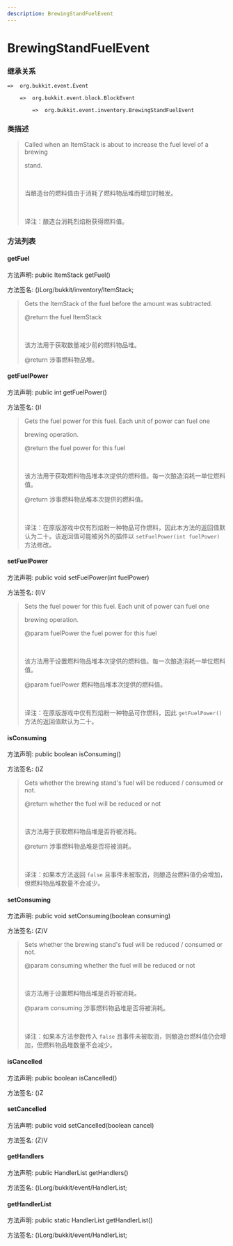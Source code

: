 ```yaml
---
description: BrewingStandFuelEvent
---
```


# BrewingStandFuelEvent

### 继承关系

    =>  org.bukkit.event.Event

        =>  org.bukkit.event.block.BlockEvent

            =>  org.bukkit.event.inventory.BrewingStandFuelEvent

### 类描述

> Called when an ItemStack is about to increase the fuel level of a brewing
> 
> stand.
> 
> <br>
> 
> 当酿造台的燃料值由于消耗了燃料物品堆而增加时触发。
> 
> <br>
> 
> 译注：酿造台消耗烈焰粉获得燃料值。

### 方法列表

#### getFuel

方法声明: public ItemStack getFuel()

方法签名: ()Lorg/bukkit/inventory/ItemStack;

> Gets the ItemStack of the fuel before the amount was subtracted.
> 
> @return the fuel ItemStack
> 
> <br>
> 
> 该方法用于获取数量减少前的燃料物品堆。
> 
> @return 涉事燃料物品堆。

#### getFuelPower

方法声明: public int getFuelPower()

方法签名: ()I

> Gets the fuel power for this fuel. Each unit of power can fuel one
> 
> brewing operation.
> 
> @return the fuel power for this fuel
> 
> <br>
> 
> 该方法用于获取燃料物品堆本次提供的燃料值。每一次酿造消耗一单位燃料值。
> 
> @return 涉事燃料物品堆本次提供的燃料值。
> 
> <br>
> 
> 译注：在原版游戏中仅有烈焰粉一种物品可作燃料，因此本方法的返回值默认为二十。该返回值可能被另外的插件以 `setFuelPower(int fuelPower)` 方法修改。

#### setFuelPower

方法声明: public void setFuelPower(int fuelPower)

方法签名: (I)V

> Sets the fuel power for this fuel. Each unit of power can fuel one
> 
> brewing operation.
> 
> @param fuelPower the fuel power for this fuel
> 
> <br>
> 
> 该方法用于设置燃料物品堆本次提供的燃料值。每一次酿造消耗一单位燃料值。
> 
> @param fuelPower 燃料物品堆本次提供的燃料值。
> 
> <br>
> 
> 译注：在原版游戏中仅有烈焰粉一种物品可作燃料，因此 `getFuelPower()` 方法的返回值默认为二十。

#### isConsuming

方法声明: public boolean isConsuming()

方法签名: ()Z

> Gets whether the brewing stand's fuel will be reduced / consumed or not.
> 
> @return whether the fuel will be reduced or not
> 
> <br>
> 
> 该方法用于获取燃料物品堆是否将被消耗。
> 
> @return 涉事燃料物品堆是否将被消耗。
> 
> <br>
> 
> 译注：如果本方法返回 `false` 且事件未被取消，则酿造台燃料值仍会增加，但燃料物品堆数量不会减少。

#### setConsuming

方法声明: public void setConsuming(boolean consuming)

方法签名: (Z)V

> Sets whether the brewing stand's fuel will be reduced / consumed or not.
> 
> @param consuming whether the fuel will be reduced or not
> 
> <br>
> 
> 该方法用于设置燃料物品堆是否将被消耗。
> 
> @param consuming 涉事燃料物品堆是否将被消耗。
> 
> <br>
> 
> 译注：如果本方法参数传入 `false` 且事件未被取消，则酿造台燃料值仍会增加，但燃料物品堆数量不会减少。

#### isCancelled

方法声明: public boolean isCancelled()

方法签名: ()Z

#### setCancelled

方法声明: public void setCancelled(boolean cancel)

方法签名: (Z)V

#### getHandlers

方法声明: public HandlerList getHandlers()

方法签名: ()Lorg/bukkit/event/HandlerList;

#### getHandlerList

方法声明: public static HandlerList getHandlerList()

方法签名: ()Lorg/bukkit/event/HandlerList;